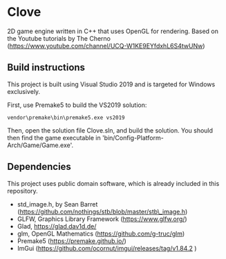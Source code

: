 # Clove
2D game engine written in C++ that uses OpenGL for rendering. Based on the Youtube tutorials by The Cherno (https://www.youtube.com/channel/UCQ-W1KE9EYfdxhL6S4twUNw)

## Build instructions

This project is built using Visual Studio 2019 and is targeted for Windows exclusively.

First, use Premake5 to build the VS2019 solution:
```
vendor\premake\bin\premake5.exe vs2019
```

Then, open the solution file Clove.sln, and build the solution. You should then find the game executable in 'bin/Config-Platform-Arch/Game/Game.exe'.

## Dependencies
This project uses public domain software, which is already included in this repository.

* std_image.h, by Sean Barret (https://github.com/nothings/stb/blob/master/stb\_image.h)
* GLFW, Graphics Library Framework (https://www.glfw.org/)
* Glad, https://glad.dav1d.de/
* glm, OpenGL Mathematics (https://github.com/g-truc/glm)
* Premake5 (https://premake.github.io/)
* ImGui (https://github.com/ocornut/imgui/releases/tag/v1.84.2 )